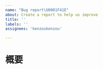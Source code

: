 ```yaml
---
name: "Bug report\U0001F41E"
about: Create a report to help us improve
title: ''
labels: ''
assignees: 'kenzoukenzou'

---
```


# 概要
